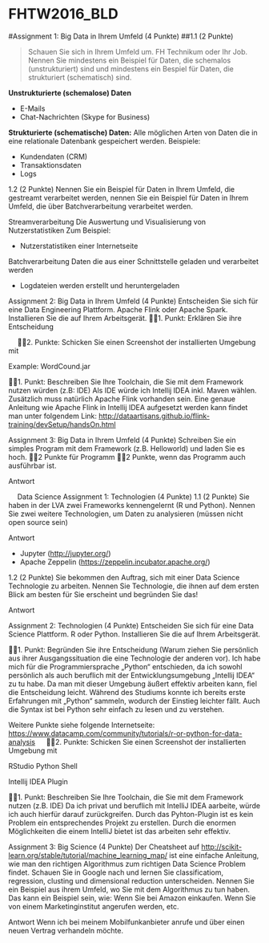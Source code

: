 # FHTW2016_BLD

#Assignment 1: Big Data in Ihrem Umfeld (4 Punkte)
##1.1 (2 Punkte)
>Schauen Sie sich in Ihrem Umfeld um. FH Technikum oder Ihr Job. Nennen Sie mindestens ein Beispiel für Daten, die schemalos (unstrukturiert) sind und mindestens ein Bespiel für Daten, die strukturiert (schematisch) sind.

__Unstrukturierte (schemalose) Daten__
-	E-Mails
-	Chat-Nachrichten (Skype for Business)

__Strukturierte (schematische) Daten:__
Alle möglichen Arten von Daten die in eine relationale Datenbank gespeichert werden.
Beispiele:
-	Kundendaten (CRM)
-	Transaktionsdaten
-	Logs

1.2 (2 Punkte)
Nennen Sie ein Beispiel für Daten in Ihrem Umfeld, die gestreamt verarbeitet werden, nennen Sie ein Beispiel für Daten in Ihrem Umfeld, die über Batchverarbeitung verarbeitet werden.

Streamverarbeitung
Die Auswertung und Visualisierung von Nutzerstatistiken
Zum Beispiel:
-	Nutzerstatistiken einer Internetseite

Batchverarbeitung
Daten die aus einer Schnittstelle geladen und verarbeitet werden
-	Logdateien werden erstellt und heruntergeladen


Assignment 2: Big Data in Ihrem Umfeld (4 Punkte)
Entscheiden Sie sich für eine Data Engineering Plattform. Apache Flink oder Apache Spark.
Installieren Sie die auf Ihrem Arbeitsgerät.
1. Punkt: Erklären Sie ihre Entscheidung


 
2. Punkte: Schicken Sie einen Screenshot der installierten Umgebung mit



Example: WordCound.jar





1. Punkt: Beschreiben Sie Ihre Toolchain, die Sie mit dem Framework nutzen würden (z.B:
IDE)
Als IDE würde ich Intellij IDEA inkl. Maven wählen. Zusätzlich muss natürlich Apache Flink vorhanden sein.
Eine genaue Anleitung wie Apache Flink in Intellij IDEA aufgesetzt werden kann findet man unter folgendem Link: http://dataartisans.github.io/flink-training/devSetup/handsOn.html



Assignment 3: Big Data in Ihrem Umfeld (4 Punkte)
Schreiben Sie ein simples Program mit dem Framework (z.B. Helloworld) und laden Sie es hoch.
2 Punkte für Programm
2 Punkte, wenn das Programm auch ausführbar ist.

Antwort


 
Data Science
Assignment 1: Technologien (4 Punkte)
1.1 (2 Punkte)
Sie haben in der LVA zwei Frameworks kennengelernt (R und Python). Nennen Sie zwei weitere
Technologien, um Daten zu analysieren (müssen nicht open source sein)

Antwort
-	Jupyter (http://jupyter.org/)
-	Apache Zeppelin (https://zeppelin.incubator.apache.org/)

1.2 (2 Punkte)
Sie bekommen den Auftrag, sich mit einer Data Science Technologie zu arbeiten. Nennen Sie
Technologie, die ihnen auf dem ersten Blick am besten für Sie erscheint und begründen Sie das!

Antwort



Assignment 2: Technologien (4 Punkte)
Entscheiden Sie sich für eine Data Science Plattform. R oder Python.
Installieren Sie die auf Ihrem Arbeitsgerät.

1. Punkt: Begründen Sie ihre Entscheidung (Warum ziehen Sie persönlich aus ihrer
Ausgangssituation die eine Technologie der anderen vor).
Ich habe mich für die Programmiersprache „Python“ entschieden, da ich sowohl persönlich als auch beruflich mit der Entwicklungsumgebung „Intellij IDEA“ zu tu habe. Da man mit dieser Umgebung äußert effektiv arbeiten kann, fiel die Entscheidung leicht. Während des Studiums konnte ich bereits erste Erfahrungen mit „Python“ sammeln, wodurch der Einstieg leichter fällt. Auch die Syntax ist bei Python sehr einfach zu lesen und zu verstehen.

Weitere Punkte siehe folgende Internetseite:
https://www.datacamp.com/community/tutorials/r-or-python-for-data-analysis
 
2. Punkte: Schicken Sie einen Screenshot der installierten Umgebung mit

RStudio
Python Shell






Intellij IDEA
Plugin



1. Punkt: Beschreiben Sie Ihre Toolchain, die Sie mit dem Framework nutzen (z.B. IDE)
Da ich privat und beruflich mit IntelliJ IDEA aarbeite, würde ich auch hierfür darauf zurückgreifen. Durch das Pyhton-Plugin ist es kein Problem ein entsprechendes Projekt zu erstellen. Durch die enormen Möglichkeiten die einem IntelliJ bietet ist das arbeiten sehr effektiv.


Assignment 3: Big Science (4 Punkte)
Der Cheatsheet auf http://scikit-learn.org/stable/tutorial/machine_learning_map/ ist eine einfache
Anleitung, wie man den richtigen Algorithmus zum richtigen Data Science Problem findet.
Schauen Sie in Google nach und lernen Sie classificatiom, regression, clusting und dimensional
reduction unterscheiden.
Nennen Sie ein Beispiel aus ihrem Umfeld, wo Sie mit dem Algorithmus zu tun haben. Das kann ein Beispiel sein, wie: Wenn Sie bei Amazon einkaufen. Wenn Sie von einem Marketinginstitut angerufen werden, etc.

Antwort
Wenn ich bei meinem Mobilfunkanbieter anrufe und über einen neuen Vertrag verhandeln möchte.


